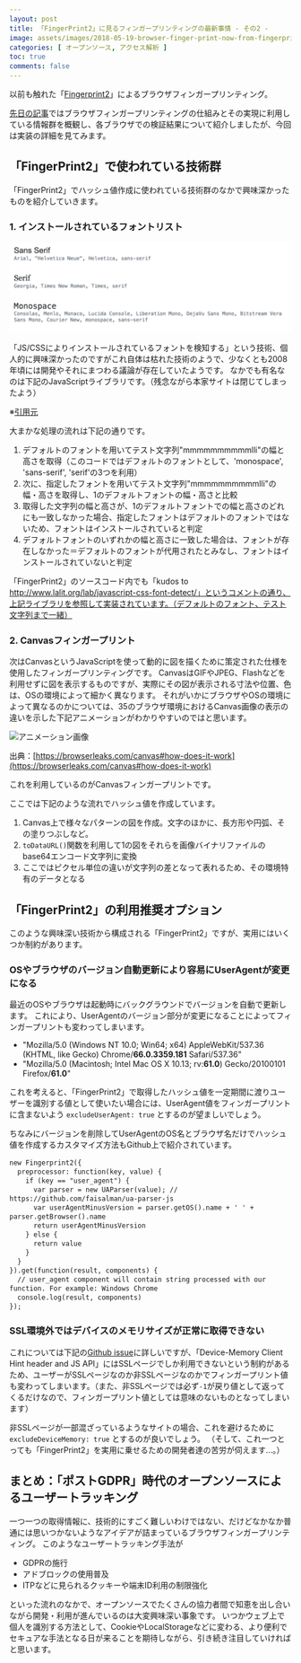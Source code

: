 ```yaml
---
layout: post
title: 「FingerPrint2」に見るフィンガープリンティングの最新事情 - その2 -
image: assets/images/2018-05-19-browser-finger-print-now-from-fingerprint2.png
categories: [ オープンソース, アクセス解析 ]
toc: true
comments: false
---
```

以前も触れた「[Fingerprint2](https://github.com/valve/fingerprintjs2)」によるブラウザフィンガープリンティング。

[先日の記事](/entry/2018/05/19/browser-finger-print-now-from-fingerprint2)ではブラウザフィンガープリンティングの仕組みとその実現に利用している情報群を概観し、各ブラウザでの検証結果について紹介しましたが、今回は実装の詳細を見てみます。

## 「FingerPrint2」で使われている技術群

「FingerPrint2」でハッシュ値作成に使われている技術群のなかで興味深かったものを紹介していきます。

### 1. インストールされているフォントリスト

![Fonts](/assets/images/2018-07-07-browser-finger-print-now-from-fingerprint2-fonts.png)

「JS/CSSによりインストールされているフォントを検知する」という技術、個人的に興味深かったのですがこれ自体は枯れた技術のようで、少なくとも2008年頃には開発やそれにまつわる議論が存在していたようです。
なかでも有名なのは下記のJavaScriptライブラリです。（残念ながら本家サイトは閉じてしまったよう）

<script src="https://gist.github.com/szepeviktor/d28dfcfc889fe61763f3.js"></script>

※[引用元](https://gist.github.com/szepeviktor/d28dfcfc889fe61763f3)

大まかな処理の流れは下記の通りです。

1. デフォルトのフォントを用いてテスト文字列"mmmmmmmmmmlli"の幅と高さを取得（このコードではデフォルトのフォントとして、'monospace', 'sans-serif', 'serif'の3つを利用）
2. 次に、指定したフォントを用いてテスト文字列"mmmmmmmmmmlli"の幅・高さを取得し、1のデフォルトフォントの幅・高さと比較
3. 取得した文字列の幅と高さが、1のデフォルトフォントでの幅と高さのどれにも一致しなかった場合、指定したフォントはデフォルトのフォントではないため、フォントはインストールされていると判定
4. デフォルトフォントのいずれかの幅と高さに一致した場合は、フォントが存在しなかった＝デフォルトのフォントが代用されたとみなし、フォントはインストールされていないと判定

「FingerPrint2」のソースコード内でも「kudos to http://www.lalit.org/lab/javascript-css-font-detect/」というコメントの通り、上記ライブラリを参照して実装されています。（デフォルトのフォント、テスト文字列まで一緒）

<script src="http://gist-it.appspot.com/github/Valve/fingerprintjs2/blob/3c3920f5183ec96b914cda7d06c8ab28ace59d23/fingerprint2.js?slice=367:380" ></script>

### 2. Canvasフィンガープリント

次はCanvasというJavaScriptを使って動的に図を描くために策定された仕様を使用したフィンガープリンティングです。
CanvasはGIFやJPEG、Flashなどを利用せずに図を表示するものですが、実際にその図が表示される寸法や位置、色は、OSの環境によって細かく異なります。
それがいかにブラウザやOSの環境によって異なるのかについては、35のブラウザ環境におけるCanvas画像の表示の違いを示した下記アニメーションがわかりやすいのではと思います。

![アニメーション画像](https://browserleaks.com/img/canvas-fingerprinting.gif.png)

出典：[https://browserleaks.com/canvas#how-does-it-work](https://browserleaks.com/canvas#how-does-it-work)

これを利用しているのがCanvasフィンガープリントです。

<script src="http://gist-it.appspot.com/github/Valve/fingerprintjs2/blob/3c3920f5183ec96b914cda7d06c8ab28ace59d23/fingerprint2.js?slice=741:801" ></script>

ここでは下記のような流れでハッシュ値を作成しています。

1. Canvas上で様々なパターンの図を作成。文字のほかに、長方形や円弧、その塗りつぶしなど。
2. ``toDataURL()``関数を利用して1の図をそれらを画像バイナリファイルのbase64エンコード文字列に変換
3. ここではピクセル単位の違いが文字列の差となって表れるため、その環境特有のデータとなる

## 「FingerPrint2」の利用推奨オプション

このような興味深い技術から構成される「FingerPrint2」ですが、実用にはいくつか制約があります。

### OSやブラウザのバージョン自動更新により容易にUserAgentが変更になる

最近のOSやブラウザは起動時にバックグラウンドでバージョンを自動で更新します。
これにより、UserAgentのバージョン部分が変更になることによってフィンガープリントも変わってしまいます。

- "Mozilla/5.0 (Windows NT 10.0; Win64; x64) AppleWebKit/537.36 (KHTML, like Gecko) Chrome/**66.0.3359.181** Safari/537.36"
- "Mozilla/5.0 (Macintosh; Intel Mac OS X 10.13; rv:**61.0**) Gecko/20100101 Firefox/**61.0**"

これを考えると、「FingerPrint2」で取得したハッシュ値を一定期間に渡りユーザーを識別する値として使いたい場合には、UserAgent値をフィンガープリントに含まないよう ``excludeUserAgent: true`` とするのが望ましいでしょう。

ちなみにバージョンを削除してUserAgentのOS名とブラウザ名だけでハッシュ値を作成するカスタマイズ方法もGithub上で紹介されています。

```
new Fingerprint2({
  preprocessor: function(key, value) {
    if (key == "user_agent") {
      var parser = new UAParser(value); // https://github.com/faisalman/ua-parser-js
      var userAgentMinusVersion = parser.getOS().name + ' ' + parser.getBrowser().name
      return userAgentMinusVersion
    } else {
      return value
    }
  }
}).get(function(result, components) {
  // user_agent component will contain string processed with our function. For example: Windows Chrome
  console.log(result, components)
});
```

### SSL環境外ではデバイスのメモリサイズが正常に取得できない

これについては下記の[Github issue](https://github.com/Valve/fingerprintjs2/issues/328)に詳しいですが、「Device-Memory Client Hint header and JS API」にはSSLページでしか利用できないという制約があるため、ユーザーがSSLページなのか非SSLページなのかでフィンガープリント値も変わってしまいます。（また、非SSLページでは必ず``-1``が戻り値として返ってくるだけなので、フィンガープリント値としては意味のないものとなってしまいます）

非SSLページが一部混ざっているようなサイトの場合、これを避けるために ``excludeDeviceMemory: true`` とするのが良いでしょう。
（そして、これ一つとっても「FingerPrint2」を実用に乗せるための開発者達の苦労が伺えます…。）

## まとめ：「ポストGDPR」時代のオープンソースによるユーザートラッキング

一つ一つの取得情報に、技術的にすごく難しいわけではない、だけどなかなか普通には思いつかないようなアイデアが詰まっているブラウザフィンガープリンティング。
このようなユーザートラッキング手法が

- GDPRの施行
- アドブロックの使用普及
- ITPなどに見られるクッキーや端末ID利用の制限強化

といった流れのなかで、オープンソースでたくさんの協力者間で知恵を出し合いながら開発・利用が進んでいるのは大変興味深い事象です。
いつかウェブ上で個人を識別する方法として、CookieやLocalStorageなどに変わる、より便利でセキュアな手法となる日が来ることを期待しながら、引き続き注目していければと思います。
